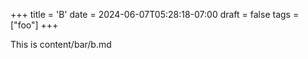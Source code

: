 +++
title = 'B'
date = 2024-06-07T05:28:18-07:00
draft = false
tags = ["foo"]
+++

This is content/bar/b.md

